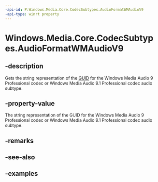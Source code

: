 ```yaml
---
-api-id: P:Windows.Media.Core.CodecSubtypes.AudioFormatWMAudioV9
-api-type: winrt property
---
```


<!-- Property syntax.
public string AudioFormatWMAudioV9 { get; }
-->

# Windows.Media.Core.CodecSubtypes.AudioFormatWMAudioV9

## -description
Gets the string representation of the [GUID](/windows/win32/api/guiddef/ns-guiddef-guid) for the Windows Media Audio 9 Professional codec or Windows Media Audio 9.1 Professional codec audio subtype.

## -property-value
The string representation of the GUID for the Windows Media Audio 9 Professional codec or Windows Media Audio 9.1 Professional codec audio subtype.

## -remarks

## -see-also

## -examples

